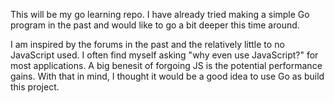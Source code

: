 This will be my go learning repo. I have already tried making a simple Go program in the past and would like to go a bit deeper this time around.

 I am inspired by the forums in the past and the relatively little to no JavaScript used. I often find myself asking "why even use JavaScript?" for most applications. A big benesit of forgoing JS is the potential performance gains. With that in mind, I thought it would be a good idea to use Go as build this project. 